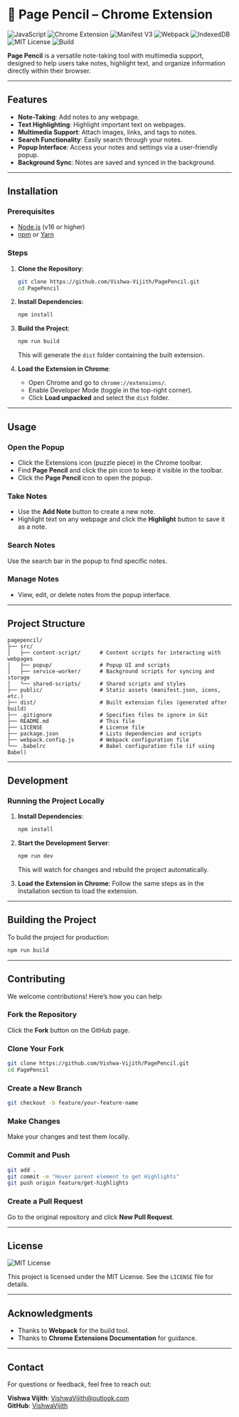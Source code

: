 # 📝 Page Pencil – Chrome Extension

![JavaScript](https://img.shields.io/badge/JavaScript-ES6+-F7DF1E?style=flat&logo=javascript&logoColor=black)
![Chrome Extension](https://img.shields.io/badge/Chrome%20Extension-MV3-4285F4?style=flat&logo=google-chrome&logoColor=white)
![Manifest V3](https://img.shields.io/badge/Manifest-V3-5F6368?style=flat&logo=google-chrome&logoColor=white)
![Webpack](https://img.shields.io/badge/Webpack-8DD6F9?style=flat&logo=webpack&logoColor=black)
![IndexedDB](https://img.shields.io/badge/IndexedDB-4479A1?style=flat&logo=database&logoColor=white)
![MIT License](https://img.shields.io/badge/License-MIT-green?style=flat)
![Build](https://img.shields.io/badge/Build-NPM%20Run%20Build-blue?style=flat&logo=npm&logoColor=white)

**Page Pencil** is a versatile note-taking tool with multimedia support, designed to help users take notes, highlight text, and organize information directly within their browser.

---

## Features

- **Note-Taking**: Add notes to any webpage.
- **Text Highlighting**: Highlight important text on webpages.
- **Multimedia Support**: Attach images, links, and tags to notes.
- **Search Functionality**: Easily search through your notes.
- **Popup Interface**: Access your notes and settings via a user-friendly popup.
- **Background Sync**: Notes are saved and synced in the background.

---

## Installation

### Prerequisites

- [Node.js](https://nodejs.org/) (v16 or higher)
- [npm](https://www.npmjs.com/) or [Yarn](https://yarnpkg.com/)

### Steps

1. **Clone the Repository**:
   ```bash
   git clone https://github.com/Vishwa-Vijith/PagePencil.git
   cd PagePencil
   ```

2. **Install Dependencies**:
   ```bash
   npm install
   ```

3. **Build the Project**:
   ```bash
   npm run build
   ```
   This will generate the `dist` folder containing the built extension.

4. **Load the Extension in Chrome**:
   - Open Chrome and go to `chrome://extensions/`.
   - Enable Developer Mode (toggle in the top-right corner).
   - Click **Load unpacked** and select the `dist` folder.

---

## Usage

### Open the Popup
- Click the Extensions icon (puzzle piece) in the Chrome toolbar.
- Find **Page Pencil** and click the pin icon to keep it visible in the toolbar.
- Click the **Page Pencil** icon to open the popup.

### Take Notes
- Use the **Add Note** button to create a new note.
- Highlight text on any webpage and click the **Highlight** button to save it as a note.

### Search Notes
Use the search bar in the popup to find specific notes.

### Manage Notes
- View, edit, or delete notes from the popup interface.

---

## Project Structure
```
pagepencil/
├── src/
│   ├── content-script/      # Content scripts for interacting with webpages
│   ├── popup/               # Popup UI and scripts
│   ├── service-worker/      # Background scripts for syncing and storage
│   └── shared-scripts/      # Shared scripts and styles
├── public/                  # Static assets (manifest.json, icons, etc.)
├── dist/                    # Built extension files (generated after build)
├── .gitignore               # Specifies files to ignore in Git
├── README.md                # This file
├── LICENSE                  # License file
├── package.json             # Lists dependencies and scripts
├── webpack.config.js        # Webpack configuration file
└── .babelrc                 # Babel configuration file (if using Babel)
```

---

## Development

### Running the Project Locally

1. **Install Dependencies**:
   ```bash
   npm install
   ```

2. **Start the Development Server**:
   ```bash
   npm run dev
   ```
   This will watch for changes and rebuild the project automatically.

3. **Load the Extension in Chrome**:
   Follow the same steps as in the Installation section to load the extension.

---

## Building the Project

To build the project for production:
```bash
npm run build
```

---

## Contributing
We welcome contributions! Here’s how you can help:

### Fork the Repository
Click the **Fork** button on the GitHub page.

### Clone Your Fork
```bash
git clone https://github.com/Vishwa-Vijith/PagePencil.git
cd PagePencil
```

### Create a New Branch
```bash
git checkout -b feature/your-feature-name
```

### Make Changes
Make your changes and test them locally.

### Commit and Push
```bash
git add .
git commit -m "Hover parent element to get Highlights"
git push origin feature/get-highlights
```

### Create a Pull Request
Go to the original repository and click **New Pull Request**.

---

## License
![MIT License](https://img.shields.io/badge/License-MIT-green?style=flat)

This project is licensed under the MIT License. See the `LICENSE` file for details.

---

## Acknowledgments
- Thanks to **Webpack** for the build tool.
- Thanks to **Chrome Extensions Documentation** for guidance.

---

## Contact  
For questions or feedback, feel free to reach out:  

**Vishwa Vijith**: VishwaVijith@outlook.com  
**GitHub**: [VishwaVijith](https://github.com/VishwaVijith)  


